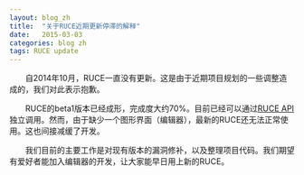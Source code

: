 ```yaml
---
layout: blog_zh
title:  "关于RUCE近期更新停滞的解释"
date:   2015-03-03
categories: blog zh
tags: RUCE update
---
```


&emsp;&emsp;自2014年10月，RUCE一直没有更新。这是由于近期项目规划的一些调整造成的，我们对此表示抱歉。

&emsp;&emsp;RUCE的beta1版本已经成形，完成度大约70%。目前已经可以通过[RUCE API](https://github.com/Rocaloid/RUCE/blob/experimental/src/libRUCE.h)独立调用。然而，由于缺少一个图形界面（编辑器），最新的RUCE还无法正常使用。这也间接减缓了开发。

&emsp;&emsp;我们目前的主要工作是对现有版本的漏洞修补，以及整理项目代码。我们期望有爱好者能加入编辑器的开发，让大家能早日用上新的RUCE。
